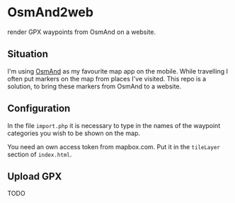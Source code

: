 # OsmAnd2web

render GPX waypoints from OsmAnd on a website.

## Situation

I'm using [OsmAnd](https://play.google.com/store/apps/details?id=net.osmand.plus) as my favourite map app on the mobile. While travelling I often put markers on the map from places I've visited. This repo is a solution, to bring these markers from OsmAnd to a website.

## Configuration

In the file `import.php` it is necessary to type in the names of the waypoint categories you wish to be shown on the map.

You need an own access token from mapbox.com. Put it in the `tileLayer` section of `index.html`.

## Upload GPX

TODO
